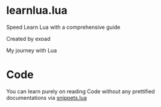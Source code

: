 # learnlua.lua
Speed Learn Lua with a comprehensive guide

Created by exoad

My journey with Lua

# Code
You can learn purely on reading Code without any prettified documentations via [snippets.lua](./snippets.lua)
